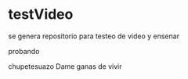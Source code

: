 # testVideo
se genera repositorio para testeo de video y ensenar

probando

chupetesuazo Dame ganas de vivir
